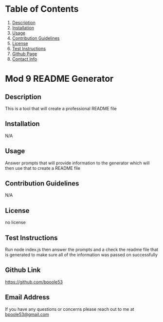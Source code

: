 # Table of Contents
  1. [Description](#description)
  2. [Installation](#installation)
  3. [Usage](#usage)
  4. [Contribution Guidelines](#contribution-guidelines)
  5. [License](#license)
  6. [Test Instructions](#test-instructions)
  7. [Github Page](#github-link)
  8. [Contact Info](#email-address)
  # Mod 9 README Generator
    
  ## Description
  This is a tool that will create a professional README file
    
  ## Installation
  N/A
    
  ## Usage
  Answer prompts that will provide information to the generator which will then use that to create a README file
    
  ## Contribution Guidelines
  N/A
    
  ## License
  no license
    
  ## Test Instructions
  Run node index.js then answer the prompts and a check the readme file that is generated to make sure all of the information was passed on successfully
    
  ## Github Link
  https://github.com/bpoole53
    
  ## Email Address
  If you have any questions or concerns please reach out to me at bpoole53@gmail.com
  